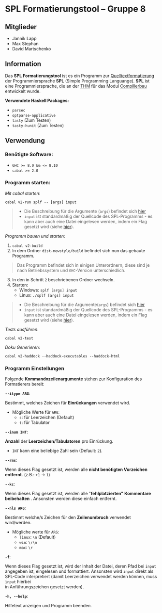 # SPL Formatierungstool – Gruppe 8

## Mitglieder

- Jannik Lapp
- Max Stephan
- David Martschenko

## Information

Das **SPL Formatierungstool** ist es ein Programm zur [Quelltextformatierung](https://de.wikipedia.org/wiki/Quelltextformatierung) der Programmiersprache **SPL** (Simple Programming Languange). **SPL** ist eine Programmiersprache, die an der [THM](https://www.thm.de/site/) für das Modul [Compillerbau](https://www.thm.de/organizer/index.php?option=com_organizer&view=subject_item&id=9) entwickelt wurde.

**Verwendete Haskell Packages:**

- `parsec`
- `optparse-applicative`
- `tasty` (Zum Testen)
- `tasty-hunit` (Zum Testen)

## Verwendung

### Benötigte Software:

- `GHC >= 8.0 && <= 8.10`
- `cabal >= 2.0`

### Programm starten:

_Mit cabal starten_:

`cabal v2-run splf -- [args] input`

> - Die Beschreibung für die Argumente (`args`) befindet sich [hier](#programm-einstellungen)
> - `input` ist standardmäßig der Quellcode des SPL-Programms - es kann aber auch eine Datei eingelesen werden, indem ein Flag gesetzt wird (siehe [hier](#programm-einstellungen)).

_Programm bauen und starten_:

1. `cabal v2-build`
2. In dem Ordner `dist-newstyle/build` befindet sich nun das gebaute Programm.

> Das Programm befindet sich in einigen Unterordnern, diese sind je nach Betriebssystem und `GHC`-Version unterschiedlich.

3. In den in Schritt `2` beschriebenen Ordner wechseln.
4. Starten:
   - Windows: `splf [args] input`
   - Linux: `./splf [args] input`

> - Die Beschreibung für die Argumente(`args`) befindet sich [hier](#programm-einstellungen)
> - `input` ist standardmäßig der Quellcode des SPL-Programms - es kann aber auch eine Datei eingelesen werden, indem ein Flag gesetzt wird (siehe [hier](#programm-einstellungen)).

_Tests ausführen_:

`cabal v2-test`

_Doku Generieren_:

`cabal v2-haddock --haddock-executables --haddock-html`

### Programm Einstellungen

Folgende **Kommandozeilenargumente** stehen zur Konfiguration des Formatierers bereit:

**`--itype ARG`**:

Bestimmt, welches Zeichen für **Einrückungen** verwendet wird.

- Mögliche Werte für `ARG`:
  - `s`: für Leerzeichen (Default)
  - `t`: für Tabulator

**`--inum INT`**:

**Anzahl** der **Leerzeichen/Tabulatoren** pro Einrückung.

- `INT` kann eine beliebige Zahl sein (Default: `2`).

**`--rms`**:

Wenn dieses Flag gesetzt ist, werden alle **nicht benötigten Vorzeichen entfernt**. (z.B.: `+1` -> `1`)

**`--kc`**:

Wenn dieses Flag gesetzt ist, werden alle "**fehlplatzierten" Kommentare** **beibehalten** .
Ansonsten werden diese einfach entfernt.

**`--nls ARG`**:

Bestimmt welche/s Zeichen für den **Zeilenumbruch** verwendet wird/werden.

- Mögliche werte für `ARG`:
  - `linux`: `\n` (Default)
  - `win`: `\r\n`
  - `mac`: `\r`

**`-f`**:

Wenn dieses Flag gesetzt ist, wird der Inhalt der Datei, deren Pfad bei `input` angegeben ist, eingelesen und formattiert.
Ansonsten wird `input` direkt als SPL-Code interpretiert (damit Leerzeichen verwendet werden können, muss `ìnput` hierbei  
in Anführungszeichen gesetzt werden).

**`-h, --help`**:

Hilfetext anzeigen und Programm beenden.

